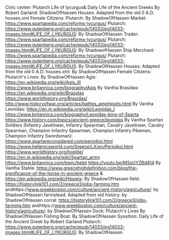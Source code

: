 Civic center: Plutarch Life of lycurgus&  Daily Life of the Ancient Greeks By Robert Garland: ShadowOfHassen 
Houses: Adapted from the old 0 A.D. houses.xml
Female Citizens: Plutarch: By ShadowOfHassen
Market: https://www.spartapedia.com/reforms-lycurgus/ Plutarch: https://www.gutenberg.org/cache/epub/14033/pg14033-images.html#LIFE_OF_LYKURGUS: By ShadowOfHassen
Trader: https://www.spartapedia.com/reforms-lycurgus/ Plutarch: https://www.gutenberg.org/cache/epub/14033/pg14033-images.html#LIFE_OF_LYKURGUS: By ShadowofHassen
Ship Merchant: https://www.spartapedia.com/reforms-lycurgus/ Plutarch: https://www.gutenberg.org/cache/epub/14033/pg14033-images.html#LIFE_OF_LYKURGUS: By ShadowOfHassen
Houses: Adapted from the old 0 A.D. houses.xml: By ShadowOfHassen
Female Citizens: Plutarch's Lives: By ShadowOfHassen
Agis: https://en.wikipedia.org/wiki/Agis_III https://www.britannica.com/biography/Agis  By Vantha 
Brasidas:  https://en.wikipedia.org/wiki/Brasidas https://www.worldhistory.org/Brasidas/ http://www.historyofwar.org/articles/battles_amphipolis.html By Vantha 
Leonidas: https://en.m.wikipedia.org/wiki/Leonidas_I https://www.britannica.com/biography/Leonidas-king-of-Sparta https://www.history.com/topics/ancient-greece/leonidas By Vantha 
Spartan Soldiers (Infantry Javelineer, Infantry Spearman, Cavalry Javelineer, Cavalry Spearman, Champion Infantry Spearman, Champion Infantry Pikeman, Champion Infantry Swordsman): https://www.spartareconsidered.com/perioikoi.html
https://www.hellenicaworld.com/Greece/LX/en/Perioikoi.html https://www.worldhistory.org/hoplite/ https://en.m.wikipedia.org/wiki/Spartan_army https://www.britannica.com/topic/helot https://youtu.be/MSsUYZBd414 By Vantha
Stable: https://www.greecehighdefinition.com/blog/the-significance-of-the-horse-in-ancient-greece & https://en.wikipedia.org/wiki/Hippeis: By ShadowOfHassen
field: https://historylink101.com/2/greece3/jobs-farming.htm andhttps://www.greekboston.com/culture/ancient-history/agriculture/: by ShadowOfHassen
farmstead: Adapted from old history: by ShadowOfHassen
corral: https://historylink101.com/2/greece3/jobs-farming.htm andhttps://www.greekboston.com/culture/ancient-history/agriculture/: by ShadowOfHassen
Dock: Plutarch's Lives By ShadowOfHassen
Fishing Boat: By ShadowOfHassen
Syssition: Daily Life of the Ancient Greek by Robert Garland Plutarch: https://www.gutenberg.org/cache/epub/14033/pg14033-images.html#LIFE_OF_LYKURGUS: By ShadowOfHassen
